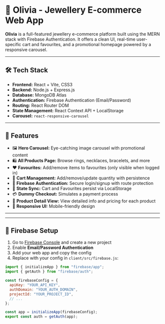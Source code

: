 # 💎 Olivia - Jewellery E-commerce Web App

**Olivia** is a full-featured jewellery e-commerce platform built using the MERN stack with Firebase Authentication. It offers a clean UI, real-time user-specific cart and favourites, and a promotional homepage powered by a responsive carousel.

---

## 🛠 Tech Stack

- **Frontend:** React + Vite, CSS3
- **Backend:** Node.js + Express.js
- **Database:** MongoDB Atlas
- **Authentication:** Firebase Authentication (Email/Password)
- **Routing:** React Router DOM
- **State Management:** React Context API + LocalStorage
- **Carousel:** `react-responsive-carousel`

---

## 📂 Features

- 🖼 **Hero Carousel:** Eye-catching image carousel with promotional content
- 🛍 **All Products Page:** Browse rings, necklaces, bracelets, and more
- ❤️ **Favourites:** Add/remove items to favourites (only visible when logged in)
- 🛒 **Cart Management:** Add/remove/update quantity with persistence
- 🔐 **Firebase Authentication:** Secure login/signup with route protection
- 🔄 **State Sync:** Cart and Favourites persist via LocalStorage
- 💳 **Dummy Checkout:** Simulates a payment process
- 🧾 **Product Detail View:** View detailed info and pricing for each product
- 📱 **Responsive UI:** Mobile-friendly design

---


---

## 🔐 Firebase Setup

1. Go to [Firebase Console](https://console.firebase.google.com) and create a new project
2. Enable **Email/Password Authentication**
3. Add your web app and copy the config
4. Replace with your config in `client/src/firebase.js`:

```js
import { initializeApp } from "firebase/app";
import { getAuth } from "firebase/auth";

const firebaseConfig = {
  apiKey: "YOUR_API_KEY",
  authDomain: "YOUR_AUTH_DOMAIN",
  projectId: "YOUR_PROJECT_ID",
  // ...
};

const app = initializeApp(firebaseConfig);
export const auth = getAuth(app);
